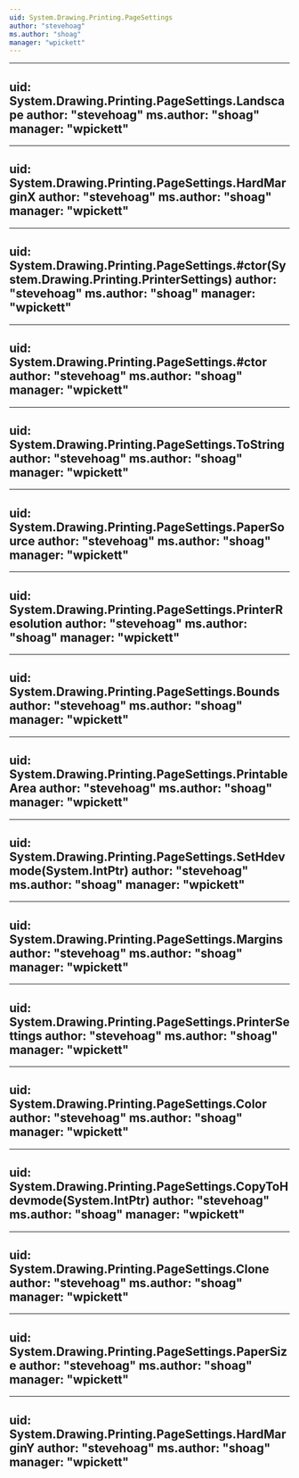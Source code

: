 ```yaml
---
uid: System.Drawing.Printing.PageSettings
author: "stevehoag"
ms.author: "shoag"
manager: "wpickett"
---
```


---
uid: System.Drawing.Printing.PageSettings.Landscape
author: "stevehoag"
ms.author: "shoag"
manager: "wpickett"
---

---
uid: System.Drawing.Printing.PageSettings.HardMarginX
author: "stevehoag"
ms.author: "shoag"
manager: "wpickett"
---

---
uid: System.Drawing.Printing.PageSettings.#ctor(System.Drawing.Printing.PrinterSettings)
author: "stevehoag"
ms.author: "shoag"
manager: "wpickett"
---

---
uid: System.Drawing.Printing.PageSettings.#ctor
author: "stevehoag"
ms.author: "shoag"
manager: "wpickett"
---

---
uid: System.Drawing.Printing.PageSettings.ToString
author: "stevehoag"
ms.author: "shoag"
manager: "wpickett"
---

---
uid: System.Drawing.Printing.PageSettings.PaperSource
author: "stevehoag"
ms.author: "shoag"
manager: "wpickett"
---

---
uid: System.Drawing.Printing.PageSettings.PrinterResolution
author: "stevehoag"
ms.author: "shoag"
manager: "wpickett"
---

---
uid: System.Drawing.Printing.PageSettings.Bounds
author: "stevehoag"
ms.author: "shoag"
manager: "wpickett"
---

---
uid: System.Drawing.Printing.PageSettings.PrintableArea
author: "stevehoag"
ms.author: "shoag"
manager: "wpickett"
---

---
uid: System.Drawing.Printing.PageSettings.SetHdevmode(System.IntPtr)
author: "stevehoag"
ms.author: "shoag"
manager: "wpickett"
---

---
uid: System.Drawing.Printing.PageSettings.Margins
author: "stevehoag"
ms.author: "shoag"
manager: "wpickett"
---

---
uid: System.Drawing.Printing.PageSettings.PrinterSettings
author: "stevehoag"
ms.author: "shoag"
manager: "wpickett"
---

---
uid: System.Drawing.Printing.PageSettings.Color
author: "stevehoag"
ms.author: "shoag"
manager: "wpickett"
---

---
uid: System.Drawing.Printing.PageSettings.CopyToHdevmode(System.IntPtr)
author: "stevehoag"
ms.author: "shoag"
manager: "wpickett"
---

---
uid: System.Drawing.Printing.PageSettings.Clone
author: "stevehoag"
ms.author: "shoag"
manager: "wpickett"
---

---
uid: System.Drawing.Printing.PageSettings.PaperSize
author: "stevehoag"
ms.author: "shoag"
manager: "wpickett"
---

---
uid: System.Drawing.Printing.PageSettings.HardMarginY
author: "stevehoag"
ms.author: "shoag"
manager: "wpickett"
---
